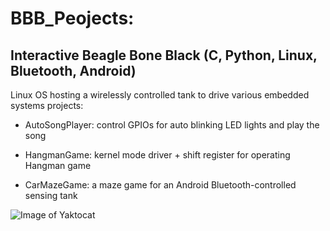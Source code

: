# BBB_Peojects: 
## Interactive Beagle Bone Black (C, Python, Linux, Bluetooth, Android)


Linux OS hosting a wirelessly controlled tank to drive various embedded systems projects:

-  AutoSongPlayer: control GPIOs for auto blinking LED lights and play the song

- HangmanGame: kernel mode driver + shift register for operating Hangman game

-  CarMazeGame: a maze game for an Android Bluetooth-controlled sensing tank



![Image of Yaktocat](https://github.com/Estheeeer/BBB_Projects/blob/master/pics/BBB_hardware.JPG)



